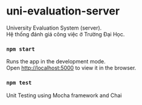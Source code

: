# uni-evaluation-server
University Evaluation System (server).\
Hệ thống đánh giá công việc ở Trường Đại Học.

### `npm start`

Runs the app in the development mode.\
Open [http://localhost:5000](http://localhost:5000) to view it in the browser.

### `npm test`

Unit Testing using Mocha framework and Chai
